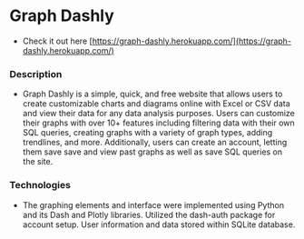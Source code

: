 # Graph Dashly

* Check it out here [https://graph-dashly.herokuapp.com/](https://graph-dashly.herokuapp.com/)

### Description
* Graph Dashly is a simple, quick, and free website that allows users to create customizable charts and diagrams online with Excel or CSV data and view their data for any data analysis purposes. Users can customize their graphs with over 10+ features including filtering data with their own SQL queries, creating graphs with a variety of graph types, adding trendlines, and more. Additionally, users can create an account, letting them save save and view past graphs as well as save SQL queries on the site.

### Technologies
* The graphing elements and interface were implemented using Python and its Dash and Plotly libraries. Utilized the dash-auth package for account setup. User information and data stored within SQLite database.
